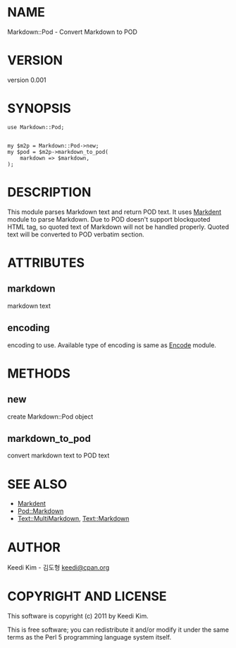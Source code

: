 # NAME

Markdown::Pod - Convert Markdown to POD

# VERSION

version 0.001

# SYNOPSIS

    use Markdown::Pod;
    

    my $m2p = Markdown::Pod->new;
    my $pod = $m2p->markdown_to_pod(
        markdown => $markdown,
    );

# DESCRIPTION

This module parses Markdown text and return POD text.
It uses [Markdent](http://search.cpan.org/perldoc?Markdent) module to parse Markdown.
Due to POD doesn't support blockquoted HTML tag,
so quoted text of Markdown will not be handled properly.
Quoted text will be converted to POD verbatim section.

# ATTRIBUTES

## markdown

markdown text

## encoding

encoding to use. Available type of encoding is same as [Encode](http://search.cpan.org/perldoc?Encode) module.

# METHODS

## new

create Markdown::Pod object

## markdown_to_pod

convert markdown text to POD text

# SEE ALSO

- [Markdent](http://search.cpan.org/perldoc?Markdent)
- [Pod::Markdown](http://search.cpan.org/perldoc?Pod::Markdown)
- [Text::MultiMarkdown](http://search.cpan.org/perldoc?Text::MultiMarkdown), [Text::Markdown](http://search.cpan.org/perldoc?Text::Markdown)

# AUTHOR

Keedi Kim - 김도형 <keedi@cpan.org>

# COPYRIGHT AND LICENSE

This software is copyright (c) 2011 by Keedi Kim.

This is free software; you can redistribute it and/or modify it under
the same terms as the Perl 5 programming language system itself.